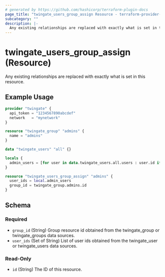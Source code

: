 ```yaml
---
# generated by https://github.com/hashicorp/terraform-plugin-docs
page_title: "twingate_users_group_assign Resource - terraform-provider-twingate"
subcategory: ""
description: |-
  Any existing relationships are replaced with exactly what is set in this resource.
---
```


# twingate_users_group_assign (Resource)

Any existing relationships are replaced with exactly what is set in this resource.

## Example Usage

```terraform
provider "twingate" {
  api_token = "1234567890abcdef"
  network   = "mynetwork"
}

resource "twingate_group" "admins" {
  name = "admins"
}

data "twingate_users" "all" {}

locals {
  admin_users = [for user in data.twingate_users.all.users : user.id if user.is_admin == true]
}

resource "twingate_users_group_assign" "admins" {
  user_ids = local.admin_users
  group_id = twingate_group.admins.id
}
```

<!-- schema generated by tfplugindocs -->
## Schema

### Required

- `group_id` (String) Group resource id obtained from the twingate_group or twingate_groups data sources.
- `user_ids` (Set of String) List of user ids obtained from the twingate_user or twingate_users data sources.

### Read-Only

- `id` (String) The ID of this resource.


